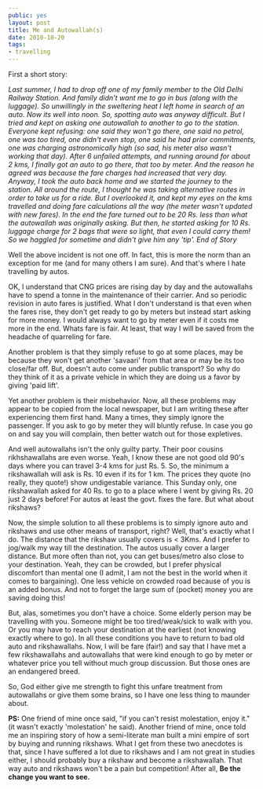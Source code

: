 ```yaml
---
public: yes
layout: post
title: Me and Autowallah(s)
date: 2010-10-20
tags:
- travelling
---
```


First a short story: 

_Last summer, I had to drop off one of my family member to the Old Delhi Railway Station. And family didn't want me to go in bus (along with the luggage). So unwillingly in the sweltering heat I left home in search of an auto. Now its well into noon. So, spotting auto was anyway difficult. But I tried and kept on asking one autowallah to another to go to the station. Everyone kept refusing: one said they won't go there, one said no petrol, one was too tired, one didn't even stop, one said he had prior commitments, one was charging astronomically high (so sad, his meter also wasn't working that day). After 6 unfailed attempts, and running around for about 2 kms, I finally got an auto to go there, that too by meter. And the reason he agreed was because the fare charges had increased that very day. Anyway, I took the auto back home and we started the journey to the station. All around the route, I thought he was taking alternative routes in order to take us for a ride. But I overlooked it, and kept my eyes on the kms travelled and doing fare calculations all the way (the meter wasn't updated with new fares). In the end the fare turned out to be 20 Rs. less than what the autowallah was originally asking. But then, he started asking for 10 Rs. luggage charge for 2 bags that were so light, that even I could carry them! So we haggled for sometime and didn't give him any 'tip'. End of Story_ 

Well the above incident is not one off. In fact, this is more the norm than an exception for me (and for many others I am sure). And that's where I hate travelling by autos. 

OK, I understand that CNG prices are rising day by day and the autowallahs have to spend a tonne in the maintenance of their carrier. And so periodic revision in auto fares is justified. What I don't understand is that even when the fares rise, they don't get ready to go by meters but instead start asking for more money. I would always want to go by meter even if it costs me more in the end. Whats fare is fair. At least, that way I will be saved from the headache of quarreling for fare. 

Another problem is that they simply refuse to go at some places, may be because they won't get another 'savaari' from that area or may be its too close/far off. But, doesn't auto come under public transport? So why do they think of it as a private vehicle in which they are doing us a favor by giving 'paid lift'. 

Yet another problem is their misbehavior. Now, all these problems may appear to be copied from the local newspaper, but I am writing these after experiencing them first hand. Many a times, they simply ignore the passenger. If you ask to go by meter they will bluntly refuse. In case you go on and say you will complain, then better watch out for those expletives. 

And well autowallahs isn't the only guilty party. Their poor cousins rikhshawallahs are even worse. Yeah, I know these are not good old 90's days where you can travel 3-4 kms for just Rs. 5. So, the minimum a rikshawallah will ask is Rs. 10 even if its for 1 km. The prices they quote (no really, they quote!) show undigestable variance. This Sunday only, one rikshawallah asked for 40 Rs. to go to a place where I went by giving Rs. 20 just 2 days before! For autos at least the govt. fixes the fare. But what about rikshaws? 

Now, the simple solution to all these problems is to simply ignore auto and rikshaws and use other means of transport, right? Well, that's exactly what I do. The distance that the rikshaw usually covers is < 3Kms. And I prefer to jog/walk my way till the destination. The autos usually cover a larger distance. But more often than not, you can get buses/metro also close to your destination. Yeah, they can be crowded, but I prefer physical discomfort than mental one (I admit, I am not the best in the world when it comes to bargaining). One less vehicle on crowded road because of you is an added bonus. And not to forget the large sum of (pocket) money you are saving doing this! 

But, alas, sometimes you don't have a choice. Some elderly person may be travelling with you. Someone might be too tired/weak/sick to walk with you. Or you may have to reach your destination at the earliest (not knowing exactly where to go). In all these conditions you have to return to bad old auto and rikshawallahs. Now, I will be fare (fair!) and say that I have met a few rikshawallahs and autowallahs that were kind enough to go by meter or whatever price you tell without much group discussion. But those ones are an endangered breed. 

So, God either give me strength to fight this unfare treatment from autowallahs or give them some brains, so I have one less thing to maunder about. 

**PS:** One friend of mine once said, "if you can't resist molestation, enjoy it." (it wasn't exactly 'molestation' he said). Another friend of mine, once told me an inspiring story of how a semi-literate man built a mini empire of sort by buying and running rikshaws. What I get from these two anecdotes is that, since I have suffered a lot due to rikshaws and I am not great in studies either, I should probably buy a rikshaw and become a rikshawallah. That way auto and rikshaws won't be a pain but competition! After all, **Be the change you want to see.**
